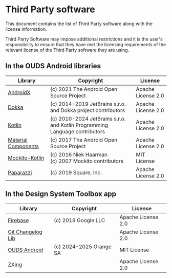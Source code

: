 # Third Party software

This document contains the list of Third Party software along with the license information.

Third Party Software may impose additional restrictions and it is the user's responsibility to ensure that they have met the licensing
requirements of the relevant license of the Third Party software they are using.

## In the OUDS Android libraries

| Library                                                                                   | Copyright                                                                   | License            |
|-------------------------------------------------------------------------------------------|-----------------------------------------------------------------------------|--------------------|
| [AndroidX](https://github.com/androidx/androidx)                                          | (c) 2021 The Android Open Source Project                                    | Apache License 2.0 |
| [Dokka](https://github.com/Kotlin/dokka)                                                  | (c) 2014-2019 JetBrains s.r.o. and Dokka project contributors               | Apache License 2.0 |
| [Kotlin](https://github.com/JetBrains/kotlin)                                             | (c) 2010-2024 JetBrains s.r.o. and Kotlin Programming Language contributors | Apache License 2.0 |
| [Material Components](https://github.com/material-components/material-components-android) | (c) 2017 The Android Open Source Project                                    | Apache License 2.0 |
| [Mockito-Kotlin](https://github.com/mockito/mockito-kotlin)                               | (c) 2016 Niek Haarman<br/>(c) 2007 Mockito contributors                     | MIT License        |
| [Paparazzi](https://github.com/cashapp/paparazzi)                                         | (c) 2019 Square, Inc.                                                       | Apache License 2.0 |


## In the Design System Toolbox app

| Library                                                               | Copyright               | License            |
|-----------------------------------------------------------------------|-------------------------|--------------------|
| [Firebase](https://github.com/firebase/firebase-android-sdk)          | (c) 2019 Google LLC     | Apache License 2.0 |
| [Git Changelog Lib](https://github.com/tomasbjerre/git-changelog-lib) |                         | Apache License 2.0 |
| [OUDS Android](https://github.com/Orange-OpenSource/ouds-android)     | (c) 2024-2025 Orange SA | MIT License        |
| [ZXing](https://github.com/zxing/zxing)                               |                         | Apache License 2.0 |
